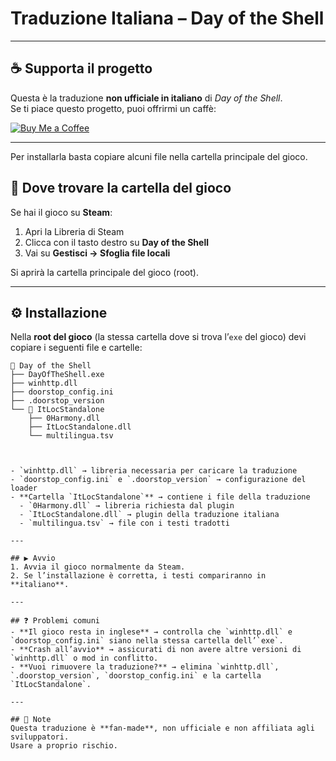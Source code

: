 # Traduzione Italiana – Day of the Shell

---

## ☕ Supporta il progetto

Questa è la traduzione **non ufficiale in italiano** di *Day of the Shell*.  
Se ti piace questo progetto, puoi offrirmi un caffè:

[![Buy Me a Coffee](https://img.shields.io/badge/Buy%20Me%20a%20Coffee-%E2%98%95-yellow?style=for-the-badge)](https://www.buymeacoffee.com/lele344)

---

Per installarla basta copiare alcuni file nella cartella principale del gioco.

## 📂 Dove trovare la cartella del gioco
Se hai il gioco su **Steam**:
1. Apri la Libreria di Steam
2. Clicca con il tasto destro su **Day of the Shell**
3. Vai su **Gestisci → Sfoglia file locali**

Si aprirà la cartella principale del gioco (root).

---

## ⚙️ Installazione

Nella **root del gioco** (la stessa cartella dove si trova l’`exe` del gioco) devi copiare i seguenti file e cartelle:

```text
📂 Day of the Shell
├── DayOfTheShell.exe
├── winhttp.dll
├── doorstop_config.ini
├── .doorstop_version
└── 📂 ItLocStandalone
    ├── 0Harmony.dll
    ├── ItLocStandalone.dll
    └── multilingua.tsv



- `winhttp.dll` → libreria necessaria per caricare la traduzione  
- `doorstop_config.ini` e `.doorstop_version` → configurazione del loader  
- **Cartella `ItLocStandalone`** → contiene i file della traduzione  
  - `0Harmony.dll` → libreria richiesta dal plugin  
  - `ItLocStandalone.dll` → plugin della traduzione italiana  
  - `multilingua.tsv` → file con i testi tradotti  

---

## ▶️ Avvio
1. Avvia il gioco normalmente da Steam.  
2. Se l’installazione è corretta, i testi compariranno in **italiano**.  

---

## ❓ Problemi comuni
- **Il gioco resta in inglese** → controlla che `winhttp.dll` e `doorstop_config.ini` siano nella stessa cartella dell’`exe`.  
- **Crash all’avvio** → assicurati di non avere altre versioni di `winhttp.dll` o mod in conflitto.  
- **Vuoi rimuovere la traduzione?** → elimina `winhttp.dll`, `.doorstop_version`, `doorstop_config.ini` e la cartella `ItLocStandalone`.

---

## 📜 Note
Questa traduzione è **fan-made**, non ufficiale e non affiliata agli sviluppatori.  
Usare a proprio rischio.
